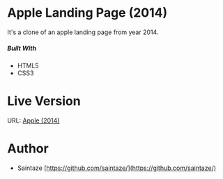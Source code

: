 # Apple Landing Page (2014)

It's a clone of an apple landing page from year 2014. 

##### Built With
+ HTML5
+ CSS3

# Live Version

URL: [Apple (2014)](https://saintaze.github.io/Apple-Landing-Page-2014/)

# Author
+ Saintaze [https://github.com/saintaze/](https://github.com/saintaze/)
